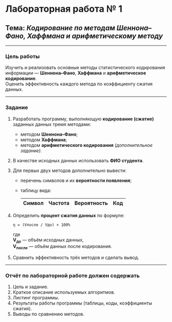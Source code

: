 # Лабораторная работа № 1  
## Тема: *Кодирование по методам Шеннона–Фано, Хаффмана и арифметическому методу*  

---

### Цель работы  
Изучить и реализовать основные методы статистического кодирования информации — **Шеннона–Фано**, **Хаффмана** и **арифметическое кодирование**.  
Оценить эффективность каждого метода по коэффициенту сжатия данных.  

---

### Задание  

1. Разработать программу, выполняющую **кодирование (сжатие)** заданных данных тремя методами:  
   - методом **Шеннона–Фано**;  
   - методом **Хаффмана**;  
   - методом **арифметического кодирования** *(дополнительное задание)*.  

2. В качестве исходных данных использовать **ФИО студента**.  

3. Для первых двух методов дополнительно вывести:  
   - перечень символов и их **вероятности появления**;  
   - таблицу вида:  

      | Символ | Частота | Вероятность | Код |  
      |:-------:|:--------:|:------------:|:----:|  

4. Определить **процент сжатия данных** по формуле:  

   ```
   η = (Vпосле / Vдо) × 100%
   ```

   где  
   **V<sub>до</sub>** — объём исходных данных,  
   **V<sub>после</sub>** — объём данных после кодирования.


5. Сравнить эффективность трёх методов и сделать вывод.  

---

### Отчёт по лабораторной работе должен содержать  
1. Цель и задание.  
2. Краткое описание используемых алгоритмов.  
3. Листинг программы.  
4. Результаты работы программы (таблицы, коды, коэффициенты сжатия).  
5. Выводы по сравнению методов.  
